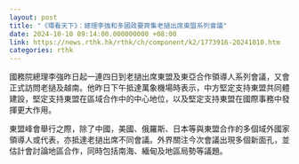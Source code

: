```yaml
---
layout: post
title: "《環看天下》：總理李強和多國政要齊集老撾出席東盟系列會議"
date: 2024-10-10 09:14:00.000000000 +08:00
link: https://news.rthk.hk/rthk/ch/component/k2/1773916-20241010.htm
categories: rthk
---
```


國務院總理李強昨日起一連四日到老撾出席東盟及東亞合作領導人系列會議，又會正式訪問老撾及越南。他昨日下午抵達萬象機場時表示，中方堅定支持東盟共同體建設，堅定支持東盟在區域合作中的中心地位，以及堅定支持東盟在國際事務中發揮更大作用。

東盟峰會舉行之際，除了中國，美國、俄羅斯、日本等與東盟合作的多個域外國家領導人或代表，亦抵達老撾出席不同會議。外界關注今次會議出現多個新面孔，並估計會討論地區合作，同時包括南海、緬甸及地區局勢等議題。
